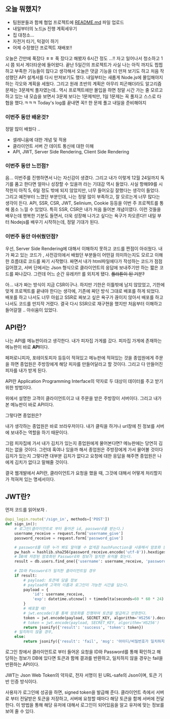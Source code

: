## 오늘 뭐했지?

- 팀원분들과 함께 협업 프로젝트에 [README.md](https://github.com/jongwanra/muscle-course) 파일 업로드
- 내일부터의 노드js 진행 계획세우기
- 집 대청소...
- 자전거 타기, 턱걸이 하기
- 어제 수정했던 프로젝트 재배포!!

오늘은 간만에 푹잤다 ㅎㅎ 푹 잤다고 해봤자 6시간 정도 ...!! 자고 일어나서 청소하고 1시 쯤 되서 게더타운에 들어왔다. 끝난 5일간의 프로젝트가 사실 나는 아직 까지도 찝찝하고 부족한 기능들이 많다고 생각해서 오늘은 댓글 기능을 더 만져 보기도 하고 처음 작성했던 API 설계서를 다시 만져보기도 했다. 내일부터는 새롭게 Node.js에 몰입해야지 하는 각오와 계획을 세웠다. 그리고 원래 초반의 계획은 아무리 피곤해더라도 알고리즘 문제는 3문제씩 풀자였는데.. 역시 프로젝트에만 몰입을 하면 정말 시간 가는 줄 모르고 하고 있는 내 모습을 보면서 3문제 보다는 1문제씩만, 1일 1문제는 꼭 풀자고 스스로 타협을 했다.ㅋㅋㅋ Today's log를 끝내면 꼭!! 한 문제 풀고 내일을 준비해야지

### 이번주 동안 배운것?

정말 많이 배웠다 .. 

- 셀레니움에 대한 개념 및 적용
- 클라이언트 서버 간 데이트 통신에 대한 이해
- API, JWT, Server Side Rendering, Client Side Rendering

### 이번주 동안 느낀점?

음... 이번주를 진행하면서 나는 자신감이 생겼다. 그리고 내가 이렇게 12월 24일까지 독기를 품고 한다면 얼마나 성장할 수 있을까 라는 기대감 역시 들었다. 사실 항해99를 시작한지 아직 5, 6일 정도 밖에 되지 않았지만, 너무 들어오길 잘했다는 생각이 들었다. 그리고 예전부터 느꼈던 부분인데, 나는 정말 많이 부족하고, 잘 모르는게 너무 많다는 생각이 든다. API, SSR, CSR, JWT, Selinium, Cookie 등등을 이번 주 프로젝트를 통해 몸소 느낄 수 있었다. 특히 SSR, CSR은 내가 처음 들어본 개념이였다. 이런 것들을 배우는데 행복한 기분도 들면서, 더욱 성장해 나가고 싶다는 욕구가 차오른다!! 내일 부터 Nodejs를 배우기 시작하는데, 정말 기대가 된다.

### 이번주 동안 아쉬웠던점?

우선, Server Side Rendering에 대해서 이해하지 못하고 코드를 짠점이 아쉬웠다. 내가 짜고 있는 코드가 , 사전강의에서 배웠던 부분들이 어떤걸 의미하는지도 모르고 이해한 흐름대로 코드를 짜기 시작했다.  짜면서 내가 html파일에다가 작성하는 코드가 점점 길어졌고, 서버 단에서는 Json 형식으로 클라이언트의 응답에 보내주기만 하는 짧은 코드를 짜나갔다. 그런데 어느 순간 유레카!! 를 외치게 됐다.  ~~플라톤이 된 기분?~~ 

아... 내가 짜는 방식이 지금 CSR이구나. 하지만 기한은 이틀밖에 남지 않았었고, 기한에 맞게 프로젝트를 끝내야 한다는 생각에,  기존에 짜던 방식 그대로 배포를 하게 되었다. 배포를 하고 나서도 너무 아쉽고 SSR로 짜보고 싶은 욕구가 끊이지 않아서 배포를 하고 나서도 코드를 만지작 거렸다. 결국 다시 SSR으로 재구현을 했지만  처음부터 이해하고 들어갈껄 .. 아쉬움이 있었다.

## API란?

나는 API를 메뉴판이라고 생각한다. 내가 피자집 가게를 갔다. 피자집 가게에 존재하는 메뉴판이 바로 **API**이다.

페퍼로니피자, 포테이토피자 등등이 적혀있고 메뉴판에 적혀있는 것을 종업원에게 주문을 하면 종업원은 주방장에게 해당 피자를 만들어달라고 할 것이다. 그리고 다 만들어진 피자를 내가 받게 된다.

API란  Application Programming Interface의 약자로 두 대상이 데이터를 주고 받기 위한 방법이다.

위에서 설명한 고객이 클라이언트이고 내 주문을 받은 주방장이 서버이다. 그리고 내가 본 메뉴판이 바로 API이다.

그렇다면 종업원은? 

내가 생각하는 종업원은 바로 브라우저이다. 내가 클릭을 하거나 url창에 친 정보를 서버에 보내주는 역할을 하기 때문이다. 

그럼 피자집에 가서 내가 김치가 있는지 종업원에게 물어본다면? 메뉴판에는 당연히 김치는 없을 것이다. 그런데 혹여나 있을까 해서 종업원은 주방장에게 가서 물어볼 것이다 김치가 있는지 그렇다면 대부분 김치가 없다고 요청에 대한 응답을 해주면 종업원은 나에게 김치가 없다고 말해줄 것이다.

결국 웹개발에서 API란, 클라이언트가 요청을 했을 때, 그것에 대해서 어떻게 처리할지가 적혀져 있는 명세서이다.

## JWT란?

먼저 코드를 읽어보자 .

```python
@api_login.route('/sign_in', methods=['POST'])
def sign_in():
    # 로그인(클라이언트로 부터 들어온 id, password를 받는다.)
    username_receive = request.form['username_give'] 
    password_receive = request.form['password_give']

    # password를 다른 누가 봐도 알아볼 수 없게끔 hashFunction을 사용해서 암호화 한다.
    pw_hash = hashlib.sha256(password_receive.encode('utf-8')).hexdigest()
    # DB에 저장된 암호화된 Password와 정보가 일치한 유저를 찾는다.
    result = db.users.find_one({'username': username_receive, 'password': pw_hash})
    
    # ID와 Password가 일치한 클라이언트일 경우
    if result:
        # payload: 토큰에 담을 정보
        # payload에 고객의 이름과 로그인이 가능한 시간을 담는다.
        payload = {
            'id': username_receive,
            'exp': datetime.utcnow() + timedelta(seconds=60 * 60 * 24)  # 로그인 24시간 유지
        }
        # 배포할 때! 
        # jwt.encode()를 통해 암호화를 진행하여 토큰을 발급하고 반환한다.
        token = jwt.encode(payload, SECRET_KEY, algorithm='HS256').decode('utf-8') # 이 부분!!!! 유심히 확인
        # token = jwt.encode(payload, SECRET_KEY, algorithm='HS256')
        return jsonify({'result': 'success', 'token': token})
    # 일치하지 않을 경우,
    else:
        return jsonify({'result': 'fail', 'msg': '아이디/비밀번호가 일치하지 않습니다.'})
```

로그인 창에서 클라이언트로 부터 들어온 요청을 ID와 Password를 통해 확인하고 해당하는 정보가 DB에 있다면 토큰과 함께 결과를 반환하고, 일치하지 않을 경우는 fail을 반환하는 API이다.

JWT는 Json Web Token의 약자로, 전자 서명이 된 URL-safe의 Json이며, 토큰 기반 인증 방식이다.

사용자가 로그인에 성공을 하면,  signed token을 발급해 준다. 클라이언트 측에서 서버로 부터 전달받은 토큰을 저장하고, 서버에 요청할 때마다 해당 토큰을 함께 서버에 전달한다. 이 방법을 통해 해당 유저에 대해서 로그인이 되어있음을 알고 유저에 맞는 정보를 보여 줄 수 있다.
